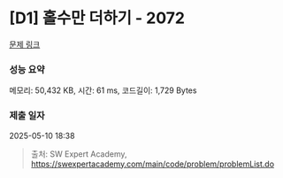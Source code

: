 # [D1] 홀수만 더하기 - 2072 

[문제 링크](https://swexpertacademy.com/main/code/problem/problemDetail.do?contestProbId=AV5QSEhaA5sDFAUq) 

### 성능 요약

메모리: 50,432 KB, 시간: 61 ms, 코드길이: 1,729 Bytes

### 제출 일자

2025-05-10 18:38



> 출처: SW Expert Academy, https://swexpertacademy.com/main/code/problem/problemList.do